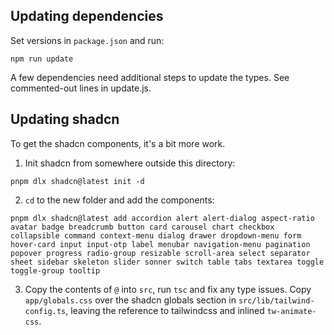 ## Updating dependencies

Set versions in `package.json` and run:

```
npm run update
```

A few dependencies need additional steps to update the types. See commented-out lines in update.js.

## Updating shadcn

To get the shadcn components, it's a bit more work.

1. Init shadcn from somewhere outside this directory:

```
pnpm dlx shadcn@latest init -d
```

2. `cd` to the new folder and add the components:

```
pnpm dlx shadcn@latest add accordion alert alert-dialog aspect-ratio avatar badge breadcrumb button card carousel chart checkbox collapsible command context-menu dialog drawer dropdown-menu form hover-card input input-otp label menubar navigation-menu pagination popover progress radio-group resizable scroll-area select separator sheet sidebar skeleton slider sonner switch table tabs textarea toggle toggle-group tooltip
```

3. Copy the contents of `@` into `src`, run `tsc` and fix any type issues. Copy `app/globals.css` over the shadcn globals section in `src/lib/tailwind-config.ts`, leaving the reference to tailwindcss and inlined `tw-animate-css`.
